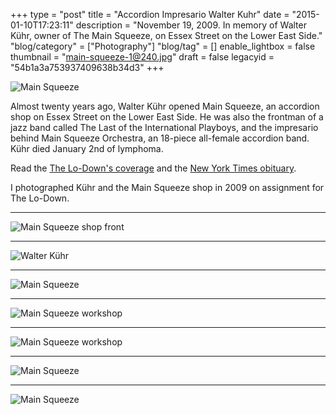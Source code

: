 +++
type = "post"
title = "Accordion Impresario Walter Kuhr"
date = "2015-01-10T17:23:11"
description = "November 19, 2009. In memory of Walter K&uuml;hr, owner of The Main Squeeze, on Essex Street on the Lower East Side."
"blog/category" = ["Photography"]
"blog/tag" = []
enable_lightbox = false
thumbnail = "main-squeeze-1@240.jpg"
draft = false
legacyid = "54b1a3a753937409638b34d3"
+++

<p><img style="display:block; margin-left:auto; margin-right:auto;" src="main-squeeze-8.jpg" alt="Main Squeeze" title="Main Squeeze" /></p>
<p>Almost twenty years ago, Walter K&uuml;hr opened Main Squeeze, an accordion shop on Essex Street on the Lower East Side. He was also the frontman of a jazz band called The Last of the International Playboys, and the impresario behind Main Squeeze Orchestra, an 18-piece all-female accordion band. K&uuml;hr died January 2nd of lymphoma.</p>
<p>Read the <a href="http://www.thelodownny.com/leslog/2015/01/friends-loved-ones-remember-walter-kuehr-of-main-squeeze-orchestra.html">The Lo-Down's coverage</a> and the <a href="http://www.nytimes.com/2015/01/09/nyregion/walter-khr-accordion-evangelist-dies-at-59.html?ref=nyregion&amp;_r=1">New York Times obituary</a>.</p>
<p>I photographed K&uuml;hr and the Main Squeeze shop in 2009 on assignment for The Lo-Down.</p>
<hr />
<p><img style="display:block; margin-left:auto; margin-right:auto;" src="main-squeeze-1.jpg" alt="Main Squeeze shop front" title="Main Squeeze shop front" /></p>
<hr />
<p><img style="display:block; margin-left:auto; margin-right:auto;" src="main-squeeze-2.jpg" alt="Walter K&uuml;hr" title="Walter K&uuml;hr" /></p>
<hr />
<p><img style="display:block; margin-left:auto; margin-right:auto;" src="main-squeeze-6.jpg" alt="Main Squeeze" title="Main Squeeze" /></p>
<hr />
<p><img style="display:block; margin-left:auto; margin-right:auto;" src="main-squeeze-3.jpg" alt="Main Squeeze workshop" title="Main Squeeze workshop" /></p>
<hr />
<p><img style="display:block; margin-left:auto; margin-right:auto;" src="main-squeeze-4.jpg" alt="Main Squeeze workshop" title="Main Squeeze workshop" /></p>
<hr />
<p><img style="display:block; margin-left:auto; margin-right:auto;" src="main-squeeze-7.jpg" alt="Main Squeeze" title="Main Squeeze" /></p>
<hr />
<p><img style="display:block; margin-left:auto; margin-right:auto;" src="main-squeeze-5.jpg" alt="Main Squeeze" title="Main Squeeze" /></p>
    
